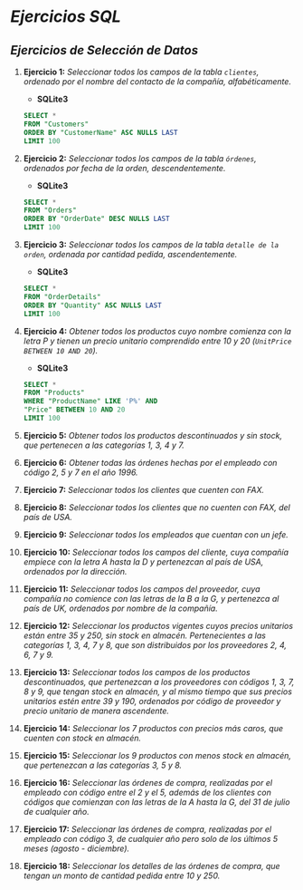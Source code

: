 <!-- Autor: Daniel Benjamin Perez Morales -->
<!-- GitHub: https://github.com/D4nitrix13 -->
<!-- GitLab: https://gitlab.com/D4nitrix13 -->
<!-- Correo electrónico: danielperezdev@proton.me -->

# ***Ejercicios SQL***

## ***Ejercicios de Selección de Datos***

1. **Ejercicio 1:** *Seleccionar todos los campos de la tabla `clientes`, ordenado por el nombre del contacto de la compañía, alfabéticamente.*

   - **SQLite3**

   ```sql
   SELECT *
   FROM "Customers"
   ORDER BY "CustomerName" ASC NULLS LAST 
   LIMIT 100
   ```

2. **Ejercicio 2:** *Seleccionar todos los campos de la tabla `órdenes`, ordenados por fecha de la orden, descendentemente.*

   - **SQLite3**

   ```sql
   SELECT * 
   FROM "Orders"
   ORDER BY "OrderDate" DESC NULLS LAST
   LIMIT 100
   ```

3. **Ejercicio 3:** *Seleccionar todos los campos de la tabla `detalle de la orden`, ordenada por cantidad pedida, ascendentemente.*

   - **SQLite3**

   ```sql
   SELECT *
   FROM "OrderDetails"
   ORDER BY "Quantity" ASC NULLS LAST
   LIMIT 100
   ```

4. **Ejercicio 4:** *Obtener todos los productos cuyo nombre comienza con la letra P y tienen un precio unitario comprendido entre 10 y 20 (`UnitPrice BETWEEN 10 AND 20`).*

    - **SQLite3**

   ```sql
   SELECT *
   FROM "Products"
   WHERE "ProductName" LIKE 'P%' AND
   "Price" BETWEEN 10 AND 20
   LIMIT 100
   ```

5. **Ejercicio 5:** *Obtener todos los productos descontinuados y sin stock, que pertenecen a las categorías 1, 3, 4 y 7.*

6. **Ejercicio 6:** *Obtener todas las órdenes hechas por el empleado con código 2, 5 y 7 en el año 1996.*

7. **Ejercicio 7:** *Seleccionar todos los clientes que cuenten con FAX.*

8. **Ejercicio 8:** *Seleccionar todos los clientes que no cuenten con FAX, del país de USA.*

9. **Ejercicio 9:** *Seleccionar todos los empleados que cuentan con un jefe.*

10. **Ejercicio 10:** *Seleccionar todos los campos del cliente, cuya compañía empiece con la letra A hasta la D y pertenezcan al país de USA, ordenados por la dirección.*

11. **Ejercicio 11:** *Seleccionar todos los campos del proveedor, cuya compañía no comience con las letras de la B a la G, y pertenezca al país de UK, ordenados por nombre de la compañía.*

12. **Ejercicio 12:** *Seleccionar los productos vigentes cuyos precios unitarios están entre 35 y 250, sin stock en almacén. Pertenecientes a las categorías 1, 3, 4, 7 y 8, que son distribuidos por los proveedores 2, 4, 6, 7 y 9.*

13. **Ejercicio 13:** *Seleccionar todos los campos de los productos descontinuados, que pertenezcan a los proveedores con códigos 1, 3, 7, 8 y 9, que tengan stock en almacén, y al mismo tiempo que sus precios unitarios estén entre 39 y 190, ordenados por código de proveedor y precio unitario de manera ascendente.*

14. **Ejercicio 14:** *Seleccionar los 7 productos con precios más caros, que cuenten con stock en almacén.*

15. **Ejercicio 15:** *Seleccionar los 9 productos con menos stock en almacén, que pertenezcan a las categorías 3, 5 y 8.*

16. **Ejercicio 16:** *Seleccionar las órdenes de compra, realizadas por el empleado con código entre el 2 y el 5, además de los clientes con códigos que comienzan con las letras de la A hasta la G, del 31 de julio de cualquier año.*

17. **Ejercicio 17:** *Seleccionar las órdenes de compra, realizadas por el empleado con código 3, de cualquier año pero solo de los últimos 5 meses (agosto - diciembre).*

18. **Ejercicio 18:** *Seleccionar los detalles de las órdenes de compra, que tengan un monto de cantidad pedida entre 10 y 250.*
